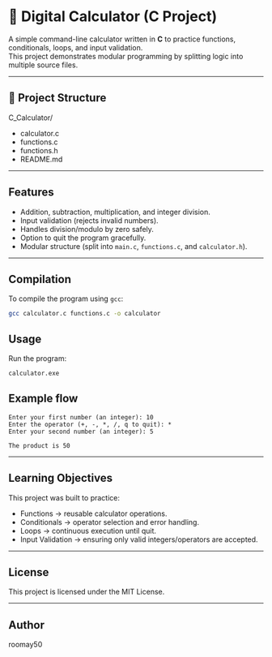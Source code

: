 # 🧮 Digital Calculator (C Project)

A simple command-line calculator written in **C** to practice functions, conditionals, loops, and input validation.  
This project demonstrates modular programming by splitting logic into multiple source files.

---

## 📂 Project Structure

C_Calculator/
- calculator.c
- functions.c
- functions.h
- README.md

---

## Features

- Addition, subtraction, multiplication, and integer division.
- Input validation (rejects invalid numbers).
- Handles division/modulo by zero safely.
- Option to quit the program gracefully.
- Modular structure (split into `main.c`, `functions.c`, and `calculator.h`).

---

## Compilation

To compile the program using `gcc`:

```bash
gcc calculator.c functions.c -o calculator
```

## Usage

Run the program:

```bash
calculator.exe
```

## Example flow

```
Enter your first number (an integer): 10
Enter the operator (+, -, *, /, q to quit): *
Enter your second number (an integer): 5

The product is 50
```

---

## Learning Objectives

This project was built to practice:
- Functions → reusable calculator operations.
- Conditionals → operator selection and error handling.
- Loops → continuous execution until quit.
- Input Validation → ensuring only valid integers/operators are accepted.

---

## License

This project is licensed under the MIT License.

---

## Author

roomay50
